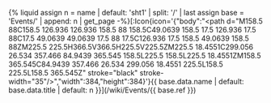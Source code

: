 {% liquid
assign n = name | default: 'sht1' | split: '/' | last
assign base = 'Events/' | append: n | get_page
-%}[:Icon{icon='{"body":"<path d=\"M158.5 88C158.5 126.936 126.936 158.5 88 158.5C49.0639 158.5 17.5 126.936 17.5 88C17.5 49.0639 49.0639 17.5 88 17.5C126.936 17.5 158.5 49.0639 158.5 88ZM225.5 225.5H366.5V366.5H225.5V225.5ZM225.5 18.4551C299.056 26.534 357.466 84.9439 365.545 158.5L225.5 158.5L225.5 18.4551ZM158.5 365.545C84.9439 357.466 26.534 299.056 18.4551 225.5L158.5 225.5L158.5 365.545Z\" stroke=\"black\" stroke-width=\"35\"/>","width":384,"height":384}'}{{ base.data.name | default: base.data.title | default: n }}](/wiki/Events/{{ base.ref }})